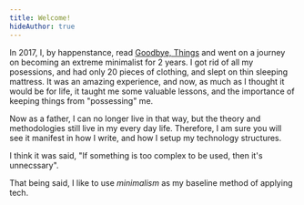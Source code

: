 ```yaml
---
title: Welcome!
hideAuthor: true
---
```


In 2017, I, by happenstance, read [Goodbye, Things](https://www.amazon.com/Goodbye-Things-New-Japanese-Minimalism/dp/0393609030) and went on a journey on becoming an extreme minimalist for 2 years. I got rid of all my posessions,
and had only 20 pieces of clothing, and slept on thin sleeping mattress. It was an amazing experience,
and now, as much as I thought it would be for life, it taught me some valuable lessons, and the importance
of keeping things from "possessing" me. 

Now as a father, I can no longer live in that way, but the theory and methodologies still live in my 
every day life. Therefore, I am sure you will see it manifest in how I write, and how I setup my 
technology structures.

I think it was said, "If something is too complex to be used, then it's unnecssary".

That being said, I like to use *minimalism* as my baseline method of applying tech.
